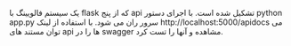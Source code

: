 یک سیستم فالویینگ با flask که از پنج api تشکیل شده است.
با اجرای دستور python app.py سرور ران می شود.
با استفاده از لینک http://localhost:5000/apidocs می توان مستند های api ها را در swagger مشاهده و آنها را تست کرد.
